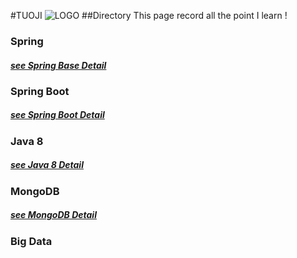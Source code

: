 
#TUOJI
![LOGO](http://img5.imgtn.bdimg.com/it/u=2466292419,1294823618&fm=21&gp=0.jpg)
##Directory
This page record all the point I learn !
### Spring
##### [see Spring Base Detail](https://tuoji.github.io/Detail/Spring.md)
### Spring Boot
##### [see Spring Boot Detail](https://tuoji.github.io/Detail/SpringBoot.md)
### Java 8
##### [see Java 8 Detail](https://tuoji.github.io/Detail/Java8.md "Java 8")
### MongoDB
##### [see MongoDB Detail](https://tuoji.github.io/Detail/MongoDB.md "MongoDB")
### Big Data
